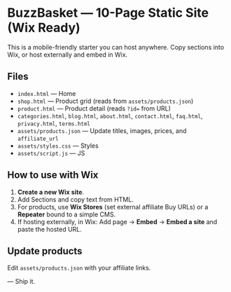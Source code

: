 
# BuzzBasket — 10-Page Static Site (Wix Ready)

This is a mobile-friendly starter you can host anywhere. Copy sections into Wix, or host externally and embed in Wix.

## Files
- `index.html` — Home
- `shop.html` — Product grid (reads from `assets/products.json`)
- `product.html` — Product detail (reads `?id=` from URL)
- `categories.html`, `blog.html`, `about.html`, `contact.html`, `faq.html`, `privacy.html`, `terms.html`
- `assets/products.json` — Update titles, images, prices, and `affiliate_url`
- `assets/styles.css` — Styles
- `assets/script.js` — JS

## How to use with Wix
1. **Create a new Wix site**.
2. Add Sections and copy text from HTML.
3. For products, use **Wix Stores** (set external affiliate Buy URLs) or a **Repeater** bound to a simple CMS.
4. If hosting externally, in Wix: Add page → **Embed** → **Embed a site** and paste the hosted URL.

## Update products
Edit `assets/products.json` with your affiliate links.

— Ship it.
